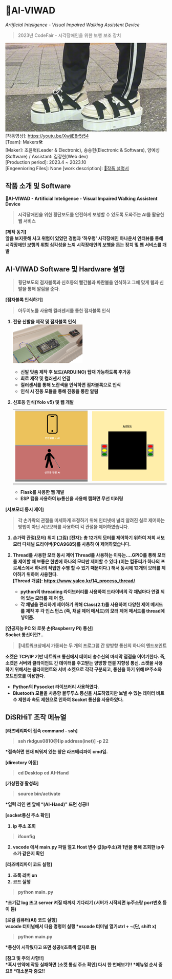 # 🚦AI-VIWAD
*Artificial Inteligence - Visual Impaired Walking Assistent Device*<br>
> 2023년 CodeFair - 시각장애인을 위한 보행 보조 장치

<img src="\md - 작품 사진.png" title="AI-VIWAD"></img><br/>
[작동영상]: https://youtu.be/XwjiE8r5t54<br>
[Team]: Makers🛠️<br>
[Maker]: 조윤혁(Leader & Electronic), 송승현(Electronic & Software), 양예성(Software) / Assistant: 김강현(Web dev)<br>
[Production period]: 2023.4 ~ 2023.10<br>
[Engeenioring Files]: None
[work description]: [🔗작품 설명서](https://docs.google.com/document/d/1tyV2fjZkA8JoP6vy9Sr6bMmbAfNee75N/edit?usp=sharing&ouid=107164361597916380257&rtpof=true&sd=true)

## 작품 소개 및 Software

<strong><span style="font-size:big">🦾AI-VIWAD - Artificial Inteligence - Visual Impaired Walking Assistent Device</span><strong>

> 시각장애인을 위한 횡단보도를 안전하게 보행할 수 있도록 도와주는 AI를 활용한 웹 서비스

**[제작 동기]**<br>
앞을 보지못해 사고 위험이 있었던 경험과 ‘허우령’ 시각장애인 아나운서 인터뷰를 통해 시각장애인 보행의 위험 심각성을 느껴 시각장애인의 보행을 돕는 장치 및 웹 서비스를 개발<br>

## AI-VIWAD Software 및 Hardware 설명
>횡단보도의 점자블록과 신호등의 빨간불과 파란불을 인식하고 그에 맞게 웹과 신발을 통해 알림을 준다.

**[점자블록 인식하기]**<br>
>아두이노를 사용해 컬러센서를 통한 점자블록 인식

1. 전용 신발을 제작 및 점자블록 인식<br>
<img src="/md - 신발 내 장착.png"></img>
    - 신발 맞춤 제작 후 보드(ARDUINO) 탑재 가능하도록 후가공
    - 회로 제작 및 컬러센서 연결
    - 컬러센서를 통해 노란색을 인식하면 점자블록으로 인식
    - 인식 시 진동 모듈을 통해 진동을 통한 알림

2. 신호등 인식(Yolo v5) 및 웹 개발<br>
    <table>
    <tr>
    <td><img src="/md - 웹 홈화면.png" alt="웹 홈화면" width="300"/></td>
    <td><img src="/md - 웹 캠화면.png" alt="웹 캠화면" width="300"/></td>
    </tr>
    </table>

    - Flask를 사용한 웹 개발
    - ESP 캠을 사용하여 ip통신을 사용해 캠화면 무선 미러링


**[서보모터 동시 제어]**<br>
>각 손가락의 관절을 미세하게 조정하기 위해 인터넷에 널리 알려진 실로 제어하는 방법이 아닌 서보모터를 사용하여 각 관절을 제어하였습니다.

1. 손가락 관절(모터) 위치
    (그림)
    [전자]: 총 12개의 모터를 제어하기 위하여 저희 서보모터 다채널 드라이버(PCA9685)를 사용하
        여 제어하였습니다.

2. Thread를 사용한 모터 동시 제어
    Thread를 사용하는 이유는....GPIO를 통해 모터를 제어할 때 보통은 한번에 하나의 모터만 제어할 	수 있다.(이는 컴퓨터가 하나의 프로세스에서 하나의 작업만 수행 할 수 있기 때문이다.) 해서 동시에 	12개의 모터를 제어하기 위하여 사용한다.<br>
    [Thread 개념]: https://www.yalco.kr/14_process_thread/

    - python의 threading 라이브러리를 사용하여 드라이버의 각 채널마다 연결 되어 있는 모터를 제	어 함.
    - 각 채널을 편리하게 제어하기 위해 Class(2.1)를 사용하여 다양한 제어 메서드를 제작 후 각 인스	턴스	 (즉, 채널 제어 메서드)의 모터 제어 메서드를 thread에 넣어줌. 

**[인공지능 PC 와 로봇 손(Raspberry Pi) 통신]**<br>
Socket 통신이란?..
> 🔖네트워크상에서 가동되는 두 개의 프로그램 간 양방향 통신의 하나의 엔드포인트

소켓은 TCP/IP 기반 네트워크 통신에서 데이터 송수신의 마지막 접점을 이야기한다. 즉, 소켓은 서버와 클라이언트 간 데이터를 주고받는 양방향 연결 지향성 통신.
소켓을 사용하기 위해서는 클라이언트와 서버 소켓으로 각각 구분되고, 통신을 하기 위해 IP주소와 포트번호를 이용한다.
- Python의 Pysocket 라이브러리 사용하였다.
- Bluetooth 모듈을 사용항 블루투스 통신을 시도하였지만 보낼 수 있는 데이터 비트 수 제한과 속도 제한으로 인하여 Socket 통신을 사용하였다.


## DiSRHiT 조작 메뉴얼

**[라즈베리파이 접속 command - ssh]**
> ssh rkdgus0810@[ip address(inet)] -p 22

*접속하면 현재 띄워져 있는 창은 라즈베리파이 cmd임.

**[directory 이동]**
> cd Desktop
> cd AI-Hand

**[가상환경 활성화]**
> source bin/activate

*입력 라인 맨 앞에 “(AI-Hand)" 뜨면 성공!!

**[socket통신 주소 확인]**
1. ip 주소 조회
> ifconfig

2. vscode 에서 main.py 파일 열고 Host 변수 값(ip주소)과 1번을 통해 조회한 ip주소가 같은지 확인

**[라즈베리파이 코드 실행]**
1. 초록 레버 on
2. 코드 실행
> python main. py

*초기값 log 뜨고 server 켜질 때까지 기다리기
(서버가 시작되면 ip주소랑 port번호 등이 뜸)

**[로컬 컴퓨터(AI) 코드 실행]**
<br>vscode 터미널에서 다음 명령어 실행
*vscode 터미널 열기ctrl + ~(단, shift x)
> python main.py

*통신이 시작됬다고 뜨면 성공!(초록색 글자로 뜸)

**[참고 및 주의 사항!!]**<br>
*혹시 만약에 작동 실패하면 [소켓 통심 주소 확인] 다시 한 번해보기!!
*메뉴얼 순서 중요!!
*대소문자 중요!!

